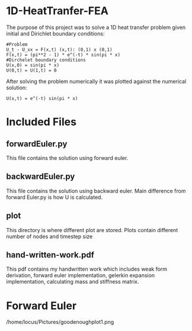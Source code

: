 # 1D-HeatTranfer-FEA
The purpose of this project was to solve a 1D heat transfer problem given initial and Dirichlet boundary conditions:
```
#Problem
U_t - U_xx = F(x,t) (x,t): (0,1) x (0,1)
F(x,t) = (pi**2 - 1) * e^(-t) * sin(pi * x)
#Dirchelet boundary conditions
U(x,0) = sin(pi * x)
U(0,t) = U(1,t) = 0
```
After solving the problem numerically it was plotted against the numerical solution:
```
U(x,t) = e^(-t) sin(pi * x)
```
# Included Files
## forwardEuler.py
This file contains the solution using forward euler.
## backwardEuler.py 
This file contains the solution using backward euler. Main difference from forward Euler.py is how U is calculated.
## plot
This directory is where different plot are stored. Plots contain different number of nodes and timestep size
## hand-written-work.pdf
This pdf contains my handwritten work which includes weak form derivation, forward euler implementation, gelerkin expansion implementation, calculating mass and stiffness matrix. 

# Forward Euler

/home/locus/Pictures/goodenoughplot1.png
